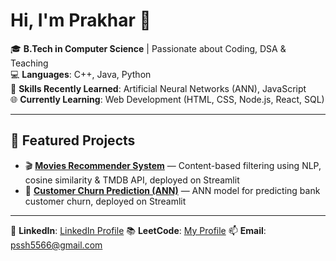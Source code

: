# Hi, I'm Prakhar 👋

🎓 **B.Tech in Computer Science** | Passionate about Coding, DSA & Teaching  
💻 **Languages**: C++, Java, Python  
🧠 **Skills Recently Learned**: Artificial Neural Networks (ANN), JavaScript  
🌐 **Currently Learning**: Web Development (HTML, CSS, Node.js, React, SQL)  

---

## 🚀 Featured Projects
- 🎬 **[Movies Recommender System](https://github.com/prakhar5566/Movies-Recommender-System)** — Content-based filtering using NLP, cosine similarity & TMDB API, deployed on Streamlit  
- 🧠 **[Customer Churn Prediction (ANN)](https://github.com/prakhar5566/ANN-Classification-Churn)** — ANN model for predicting bank customer churn, deployed on Streamlit  

---
  
🔗 **LinkedIn**: [LinkedIn Profile](https://www.linkedin.com/in/prakhar-srivastav-977906372/)
📚 **LeetCode**: [My Profile](https://leetcode.com/u/PrakharShrivastav/)
📫 **Email**: pssh5566@gmail.com
